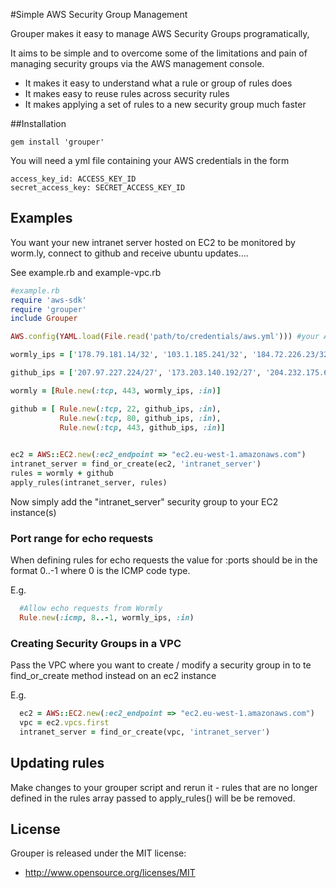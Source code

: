 #Simple AWS Security Group Management

Grouper makes it easy to manage AWS Security Groups programatically, 

It aims to be simple and to overcome some of the limitations and pain of managing security groups via the AWS management console.
* It makes it easy to understand what a rule or group of rules does
* It makes easy to reuse rules across security rules
* It makes applying a set of rules to a new security group much faster


##Installation

```
gem install 'grouper'
```

You will need a yml file containing your AWS credentials in the form

```
access_key_id: ACCESS_KEY_ID
secret_access_key: SECRET_ACCESS_KEY_ID
```


## Examples

You want your new intranet server hosted on EC2 to be monitored by worm.ly, connect to github and receive ubuntu updates....

See example.rb and example-vpc.rb


```ruby
#example.rb
require 'aws-sdk'
require 'grouper'
include Grouper 

AWS.config(YAML.load(File.read('path/to/credentials/aws.yml'))) #your AWS credentials

wormly_ips = ['178.79.181.14/32', '103.1.185.241/32', '184.72.226.23/32', '66.246.75.38/32', '74.82.3.54/32', '74.207.230.51/32', '69.164.195.159/32', '184.73.218.144/32']

github_ips = ['207.97.227.224/27', '173.203.140.192/27', '204.232.175.64/27', '72.4.117.96/27']

wormly = [Rule.new(:tcp, 443, wormly_ips, :in)]

github = [ Rule.new(:tcp, 22, github_ips, :in),
           Rule.new(:tcp, 80, github_ips, :in),
           Rule.new(:tcp, 443, github_ips, :in)]
           

ec2 = AWS::EC2.new(:ec2_endpoint => "ec2.eu-west-1.amazonaws.com")
intranet_server = find_or_create(ec2, 'intranet_server')
rules = wormly + github
apply_rules(intranet_server, rules)

```

Now simply add the "intranet_server" security group to your EC2 instance(s)

### Port range for echo requests

When defining rules for echo requests the value for :ports should be in the format 0..-1 where 0 is the ICMP code type.

E.g.

```ruby
  #Allow echo requests from Wormly
  Rule.new(:icmp, 8..-1, wormly_ips, :in)
```

### Creating Security Groups in a VPC

Pass the VPC where you want to create / modify a security group in to te find_or_create method instead on an ec2 instance

E.g.

```ruby
  ec2 = AWS::EC2.new(:ec2_endpoint => "ec2.eu-west-1.amazonaws.com")
  vpc = ec2.vpcs.first
  intranet_server = find_or_create(vpc, 'intranet_server')
```

## Updating rules

Make changes to your grouper script and rerun it - rules that are no longer defined in the rules array passed to apply_rules() will be be removed.

## License

Grouper is released under the MIT license:

* http://www.opensource.org/licenses/MIT
